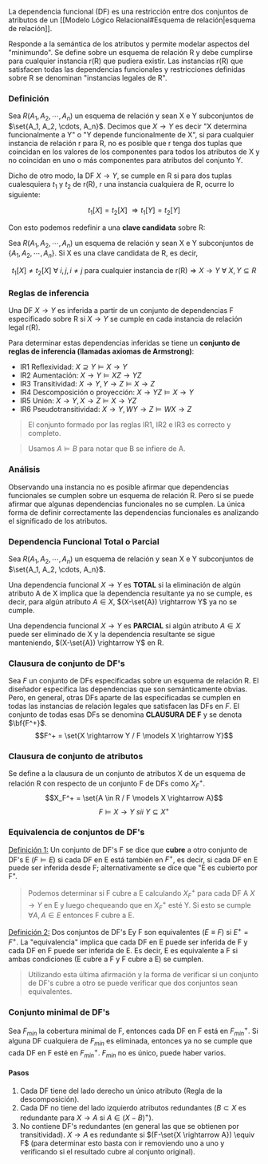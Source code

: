 La dependencia funcional (DF) es una restricción entre dos conjuntos de atributos de un [[Modelo Lógico Relacional#Esquema de relación|esquema de relación]].

Responde a la semántica de los atributos y permite modelar aspectos del "minimundo". Se define sobre un esquema de relación R y debe cumplirse para cualquier instancia r(R) que pudiera existir. Las instancias r(R) que satisfacen todas las dependencias funcionales y restricciones definidas sobre R se denominan "instancias legales de R".

### Definición
Sea $R(A_1, A_2, \cdots, A_n)$ un esquema de relación y sean X e Y subconjuntos de $\set{A_1, A_2, \cdots, A_n}$. Decimos que $X \rightarrow Y$ es decir "X determina funcionalmente a Y" o "Y depende funcionalmente de X", si para cualquier instancia de relación r para R, no es posible que r tenga dos tuplas que coincidan en los valores de los componentes para todos los atributos de X y no coincidan en uno o más componentes para atributos del conjunto Y.

Dicho de otro modo, la DF $X \rightarrow Y$, se cumple en R si para dos tuplas cualesquiera $t_1$ y $t_2$ de r(R), r una instancia cualquiera de R, ocurre lo siguiente:

$$t_1[X] = t_2[X]\ \Rightarrow t_1[Y] = t_2[Y]$$

Con esto podemos redefinir a una **clave candidata** sobre R:

Sea $R(A_1, A_2, \cdots, A_n)$ un esquema de relación y sean X e Y subconjuntos de {$A_1, A_2, \cdots, A_n$}. Si X es una clave candidata de R, es decir,

$$t_1[X] \ne t_2[X]\ \forall\ i, j, i \ne j \text{ para cualquier instancia de r(R)} \Rightarrow X \rightarrow Y\ \forall\ X, Y \subseteq R$$

### Reglas de inferencia
Una DF $X \rightarrow Y$ es inferida a partir de un conjunto de dependencias F especificado sobre R si $X \rightarrow Y$ se cumple en cada instancia de relación legal r(R).

Para determinar estas dependencias inferidas se tiene un **conjunto de reglas de inferencia (llamadas axiomas de Armstrong)**:

* IR1 Reflexividad: $X \supseteq Y \models X \rightarrow Y$
* IR2 Aumentación: $X \rightarrow Y \models XZ \rightarrow YZ$
* IR3 Transitividad: $X \rightarrow Y, Y \rightarrow Z \models X \rightarrow Z$
* IR4 Descomposición o proyección: $X \rightarrow YZ \models X \rightarrow Y$
* IR5 Unión: $X \rightarrow Y, X \rightarrow Z \models X \rightarrow YZ$
* IR6 Pseudotransitividad: $X \rightarrow Y, WY \rightarrow Z \models WX \rightarrow Z$

> El conjunto formado por las reglas IR1, IR2 e IR3 es correcto y completo.

> Usamos $A \models B$ para notar que B se infiere de A.

### Análisis
Observando una instancia no es posible afirmar que dependencias funcionales se cumplen sobre un esquema de relación R. Pero sí se puede afirmar que algunas dependencias funcionales no se cumplen. La única forma de definir correctamente las dependencias funcionales es analizando el significado de los atributos.

### Dependencia Funcional Total o Parcial
Sea $R(A_1, A_2, \cdots, A_n)$ un esquema de relación y sean X e Y subconjuntos de $\set{A_1, A_2, \cdots, A_n}$.

Una dependencia funcional $X \rightarrow Y$ es **TOTAL** si la eliminación de algún atributo A de X implica que la dependencia resultante ya no se cumple, es decir, para algún atributo $A \in X$, $(X-\set{A}) \rightarrow Y$ ya no se cumple.

Una dependencia funcional $X \rightarrow Y$ es **PARCIAL** si algún atributo $A \in X$ puede ser eliminado de X y la dependencia resultante se sigue manteniendo, $(X-\set{A}) \rightarrow Y$ en R.

### Clausura de conjunto de DF's
Sea *F* un conjunto de DFs especificadas sobre un esquema de relación R. El diseñador especifica las dependencias que son semánticamente obvias. Pero, en general, otras DFs aparte de las especificadas se cumplen en todas las instancias de relación legales que satisfacen las DFs en *F*. El conjunto de todas esas DFs se denomina **CLAUSURA DE F** y se denota $\bf{F^+}$.
$$F^+ = \set{X \rightarrow Y / F \models X \rightarrow Y}$$

### Clausura de conjunto de atributos
Se define a la clausura de un conjunto de atributos X de un esquema de relación R con respecto de un conjunto F de DFs como $X_F^+$.
$$X_F^+ = \set{A \in R / F \models X \rightarrow A}$$
$$F \models X \rightarrow Y\ sii\ Y \subseteq X^+$$

### Equivalencia de conjuntos de DF's
<u>Definición 1:</u> Un conjunto de DF's F se dice que **cubre** a otro conjunto de DF's E ($F \models E$) si cada DF en E está también en $F^+$, es decir, si cada DF en E puede ser inferida desde F; alternativamente se dice que "E es cubierto por F".

> Podemos determinar si F cubre a E calculando $X_F^+$ para cada DF A $X \rightarrow Y$ en E y luego chequeando que en $X_F^+$ esté Y. Si esto se cumple $\forall A, A \in E$ entonces F cubre a E.

<u>Definición 2:</u> Dos conjuntos de DF's Ey F son equivalentes ($E \equiv F$) si $E^+ = F^+$. La "equivalencia" implica que cada DF en E puede ser inferida de F y cada DF en F puede ser inferida de E. Es decir, E es equivalente a F si ambas condiciones (E cubre a F y F cubre a E) se cumplen.

> Utilizando esta última afirmación y la forma de verificar si un conjunto de DF's cubre a otro se puede verificar que dos conjuntos sean equivalentes.

### Conjunto minimal de DF's
Sea $F_{min}$ la cobertura minimal de F, entonces cada DF en F está en $F_{min}^+$. Si alguna DF cualquiera de $F_{min}$ es eliminada, entonces ya no se cumple que cada DF en F esté en $F_{min}^+$. $F_{min}$ no es único, puede haber varios.

#### Pasos
1. Cada DF tiene del lado derecho un único atributo (Regla de la descomposición).
2. Cada DF no tiene del lado izquierdo atributos redundantes ($B\subset X$ es redundante para $X \rightarrow A$ si $A \in (X-B)^+$).
3. No contiene DF's redundantes (en general las que se obtienen por transitividad). $X \rightarrow A$ es redundante si $(F-\set{X \rightarrow A}) \equiv F$ (para determinar esto basta con ir removiendo uno a uno y verificando si el resultado cubre al conjunto original).